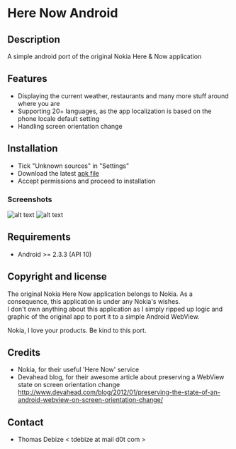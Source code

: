 Here Now Android
==============

Description
-----------
A simple android port of the original Nokia Here & Now application

Features
--------
* Displaying the current weather, restaurants and many more stuff around where you are
* Supporting 20+ languages, as the app localization is based on the phone locale default setting
* Handling screen orientation change

Installation
------------
* Tick "Unknown sources" in "Settings"
* Download the latest [apk file](https://raw.github.com/maaaaz/herenowandroid/master/bin/HereNowAndroid.apk)
* Accept permissions and proceed to installation

### Screenshots
![alt text](https://raw.github.com/maaaaz/herenowandroid/master/screenshots/general_info.png "General information") 
![alt text](https://raw.github.com/maaaaz/herenowandroid/master/screenshots/weather.png "Weather")

Requirements
------------
* Android >= 2.3.3 (API 10)

Copyright and license
---------------------
The original Nokia Here Now application belongs to Nokia. As a consequence, this application is under any Nokia's wishes.  
I don't own anything about this application as I simply ripped up logic and graphic of the original app to port it to a simple Android WebView.

Nokia, I love your products. Be kind to this port.

Credits
-------
* Nokia, for their useful 'Here Now' service
* Devahead blog, for their awesome article about preserving a WebView state on screen orientation change
  http://www.devahead.com/blog/2012/01/preserving-the-state-of-an-android-webview-on-screen-orientation-change/

Contact
-------
* Thomas Debize < tdebize at mail d0t com >
